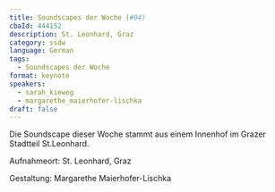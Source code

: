 ```yaml
---
title: Soundscapes der Woche (#04)
cbaId: 444152
description: St. Leonhard, Graz
category: ssdw
language: German
tags:
  - Soundscapes der Woche
format: keynote
speakers:
  - sarah_kieweg
  - margarethe_maierhofer-lischka
draft: false
---
```

Die Soundscape dieser Woche stammt aus einem Innenhof im Grazer Stadtteil St.Leonhard.

Aufnahmeort: St. Leonhard, Graz

Gestaltung: Margarethe Maierhofer-Lischka


